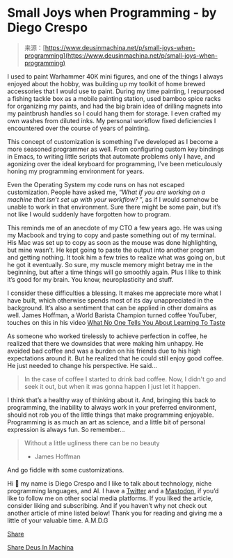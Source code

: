 <!--yml
category: 未分类
date: 2024-05-27 14:45:53
-->

# Small Joys when Programming - by Diego Crespo

> 来源：[https://www.deusinmachina.net/p/small-joys-when-programming](https://www.deusinmachina.net/p/small-joys-when-programming)

I used to paint Warhammer 40K mini figures, and one of the things I always enjoyed about the hobby, was building up my toolkit of home brewed accessories that I would use to paint. During my time painting, I repurposed a fishing tackle box as a mobile painting station, used bamboo spice racks for organizing my paints, and had the big brain idea of drilling magnets into my paintbrush handles so I could hang them for storage. I even crafted my own washes from diluted inks. My personal workflow fixed deficiencies I encountered over the course of years of painting.

This concept of customization is something I’ve developed as I become a more seasoned programmer as well. From configuring custom key bindings in Emacs, to writing little scripts that automate problems only I have, and agonizing over the ideal keyboard for programming, I’ve been meticulously honing my programming environment for years.

Even the Operating System my code runs on has not escaped customization. People have asked me, “*What if you are working on a machine that isn’t set up with your workflow?* ”, as if I would somehow be unable to work in that environment. Sure there might be some pain, but it’s not like I would suddenly have forgotten how to program.

This reminds me of an anecdote of my CTO a few years ago. He was using my Macbook and trying to copy and paste something out of my terminal. His Mac was set up to copy as soon as the mouse was done highlighting, but mine wasn’t. He kept going to paste the output into another program and getting nothing. It took him a few tries to realize what was going on, but he got it eventually. So sure, my muscle memory might betray me in the beginning, but after a time things will go smoothly again. Plus I like to think it’s good for my brain. You know, neuroplasticity and stuff.

I consider these difficulties a blessing. It makes me appreciate more what I have built, which otherwise spends most of its day unappreciated in the background. It’s also a sentiment that can be applied in other domains as well. James Hoffman, a World Barista Champion turned coffee YouTuber, touches on this in his video [What No One Tells You About Learning To Taste](https://www.youtube.com/watch?v=tU1y7hBSgiY)

As someone who worked tirelessly to achieve perfection in coffee, he realized that there we downsides that were making him unhappy. He avoided bad coffee and was a burden on his friends due to his high expectations around it. But he realized that he could still enjoy good coffee. He just needed to change his perspective. He said…

> In the case of coffee I started to drink bad coffee. Now, I didn't go and seek it out, but when it was gonna happen I just let it happen.

I think that’s a healthy way of thinking about it. And, bringing this back to programming, the inability to always work in your preferred environment, should not rob you of the little things that make programming enjoyable. Programming is as much an art as science, and a little bit of personal expression is always fun. So remember…

> Without a little ugliness there can be no beauty
> 
> - James Hoffman

And go fiddle with some customizations.

Hi 👋 my name is Diego Crespo and I like to talk about technology, niche programming languages, and AI. I have a [Twitter](https://twitter.com/deusinmach) and a [Mastodon](https://mastodon.social/deck/@DiegoCrespo), if you’d like to follow me on other social media platforms. If you liked the article, consider liking and subscribing. And if you haven’t why not check out another article of mine listed below! Thank you for reading and giving me a little of your valuable time. A.M.D.G

[Share](https://www.deusinmachina.net/p/contemplating-loss-in-the-digital?utm_source=substack&utm_medium=email&utm_content=share&action=share&token=eyJ1c2VyX2lkIjoxMDA1NTI0NjQsInBvc3RfaWQiOjEzNzEyNzc4MywiaWF0IjoxNjk1MzA3NDMzLCJleHAiOjE2OTc4OTk0MzMsImlzcyI6InB1Yi0xMTQ2MzU5Iiwic3ViIjoicG9zdC1yZWFjdGlvbiJ9.xfTsuo9K9txQ2hSv0AsAPTMqJm3sx3EVKCy-A-PvuPo)

[Share Deus In Machina](https://www.deusinmachina.net/?utm_source=substack&utm_medium=email&utm_content=share&action=share)